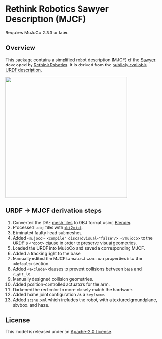 # Rethink Robotics Sawyer Description (MJCF)

Requires MuJoCo 2.3.3 or later.

## Overview

This package contains a simplified robot description (MJCF) of the
[Sawyer](https://www.rethinkrobotics.com/sawyer) developed by [Rethink
Robotics](https://www.rethinkrobotics.com). It is derived from the [publicly
available URDF
description](https://github.com/RethinkRobotics/sawyer_robot/tree/master/sawyer_description).

<p float="left">
  <img src="sawyer.png" width="400">
</p>

## URDF → MJCF derivation steps

1. Converted the DAE [mesh
   files](https://github.com/RethinkRobotics/sawyer_robot/tree/master/sawyer_description/meshes)
   to OBJ format using [Blender](https://www.blender.org/).
2. Processed `.obj` files with [`obj2mjcf`](https://github.com/kevinzakka/obj2mjcf).
3. Eliminated faulty head submeshes.
4. Added `<mujoco> <compiler discardvisual="false"/> </mujoco>` to the
   [URDF](https://github.com/RethinkRobotics/sawyer_robot/blob/master/sawyer_description/urdf/)'s
   `<robot>` clause in order to preserve visual geometries.
5. Loaded the URDF into MuJoCo and saved a corresponding MJCF.
6. Added a tracking light to the base.
7. Manually edited the MJCF to extract common properties into the `<default>` section.
8. Added `<exclude>` clauses to prevent collisions between `base` and `right_l0`.
9. Manually designed collision geometries.
10. Added position-controlled actuators for the arm.
11. Darkened the red color to more closely match the hardware.
12. Added home joint configuration as a `keyframe`.
13. Added `scene.xml` which includes the robot, with a textured groundplane, skybox, and haze.

## License

This model is released under an [Apache-2.0 License](LICENSE).
